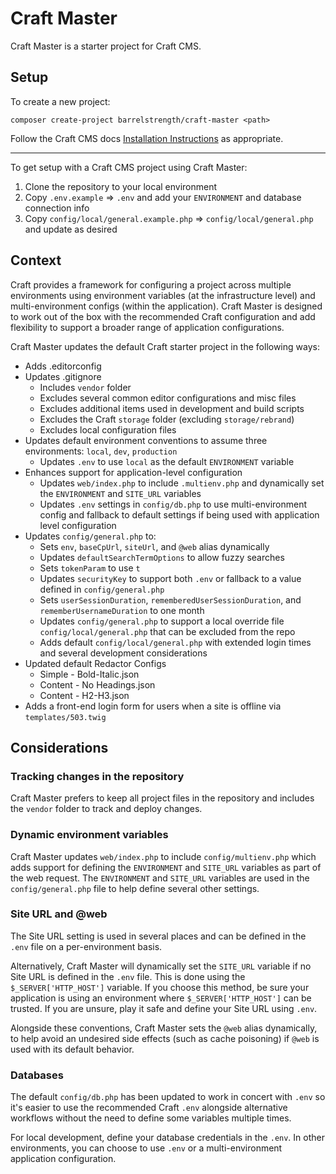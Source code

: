 # Craft Master

Craft Master is a starter project for Craft CMS.

## Setup

To create a new project:

```
composer create-project barrelstrength/craft-master <path>
```

Follow the Craft CMS docs [Installation Instructions](https://docs.craftcms.com/v3/installation.html) as appropriate.

----

To get setup with a Craft CMS project using Craft Master:

1. Clone the repository to your local environment
2. Copy `.env.example` => `.env` and add your `ENVIRONMENT` and database connection info
3. Copy `config/local/general.example.php` => `config/local/general.php` and update as desired

## Context

Craft provides a framework for configuring a project across multiple environments using environment variables (at the infrastructure level) and multi-environment configs (within the application). Craft Master is designed to work out of the box with the recommended Craft configuration and add flexibility to support a broader range of application configurations.

Craft Master updates the default Craft starter project in the following ways:

- Adds .editorconfig
- Updates .gitignore
    - Includes `vendor` folder
    - Excludes several common editor configurations and misc files
    - Excludes additional items used in development and build scripts
    - Excludes the Craft `storage` folder (excluding `storage/rebrand`)
    - Excludes local configuration files
- Updates default environment conventions to assume three environments: `local`, `dev`, `production`    
    - Updates `.env` to use `local` as the default `ENVIRONMENT` variable
- Enhances support for application-level configuration
    - Updates `web/index.php` to include `.multienv.php` and dynamically set the `ENVIRONMENT` and `SITE_URL` variables
    - Updates `.env` settings  in `config/db.php` to use multi-environment config and fallback to default settings if being used with application level configuration
- Updates `config/general.php` to:
    - Sets `env`, `baseCpUrl`, `siteUrl`, and `@web` alias dynamically
    - Updates `defaultSearchTermOptions` to allow fuzzy searches
    - Sets `tokenParam` to use `t`
    - Updates `securityKey` to support both `.env` or fallback to a value defined in `config/general.php`
    - Sets `userSessionDuration`, `rememberedUserSessionDuration`, and `rememberUsernameDuration` to one month 
    - Updates `config/general.php` to support a local override file `config/local/general.php` that can be excluded from the repo
    - Adds default `config/local/general.php` with extended login times and several development considerations
- Updated default Redactor Configs 
    - Simple - Bold-Italic.json
    - Content - No Headings.json
    - Content - H2-H3.json   
- Adds a front-end login form for users when a site is offline via `templates/503.twig`

## Considerations

### Tracking changes in the repository

Craft Master prefers to keep all project files in the repository and includes the `vendor` folder to track and deploy changes.

### Dynamic environment variables

Craft Master updates `web/index.php` to include `config/multienv.php` which adds support for defining the `ENVIRONMENT` and `SITE_URL` variables as part of the web request. The `ENVIRONMENT` and `SITE_URL` variables are used in the `config/general.php` file to help define several other settings.

### Site URL and @web

The Site URL setting is used in several places and can be defined in the `.env` file on a per-environment basis.  

Alternatively, Craft Master will dynamically set the `SITE_URL` variable if no Site URL is defined in the `.env` file. This is done using the `$_SERVER['HTTP_HOST']` variable. If you choose this method, be sure your application is using an environment where `$_SERVER['HTTP_HOST']` can be trusted. If you are unsure, play it safe and define your Site URL using `.env`.

Alongside these conventions, Craft Master sets the `@web` alias dynamically, to help avoid an undesired side effects (such as cache poisoning) if `@web` is used with its default behavior. 

### Databases

The default `config/db.php` has been updated to work in concert with `.env` so it's easier to use the recommended Craft `.env` alongside alternative workflows without the need to define some variables multiple times. 

For local development, define your database credentials in the `.env`. In other environments, you can choose to use `.env` or a multi-environment application configuration.